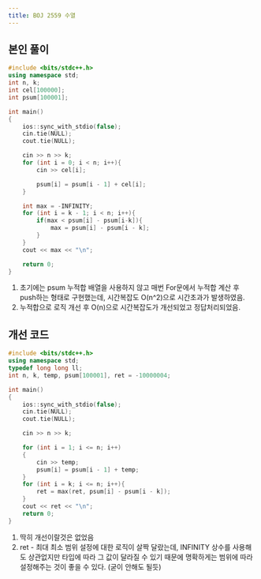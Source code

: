 ```yaml
---
title: BOJ 2559 수열
---
```


## 본인 풀이

```cpp
#include <bits/stdc++.h>
using namespace std;
int n, k;
int cel[100000];
int psum[100001];

int main()
{
    ios::sync_with_stdio(false);
    cin.tie(NULL);
    cout.tie(NULL);

    cin >> n >> k;
    for (int i = 0; i < n; i++){
        cin >> cel[i];

        psum[i] = psum[i - 1] + cel[i];
    }

    int max = -INFINITY;
    for (int i = k - 1; i < n; i++){
        if(max < psum[i] - psum[i-k]){
            max = psum[i] - psum[i - k];
        }
    }
    cout << max << "\n";

    return 0;
}
```

1. 초기에는 psum 누적합 배열을 사용하지 않고 매번 For문에서 누적합 계산 후 push하는 형태로 구현했는데, 시간복잡도 O(n^2)으로 시간초과가 발생하였음.
2. 누적합으로 로직 개선 후 O(n)으로 시간복잡도가 개선되었고 정답처리되었음.

## 개선 코드

```cpp
#include <bits/stdc++.h>
using namespace std;
typedef long long ll;
int n, k, temp, psum[100001], ret = -10000004;

int main()
{
    ios::sync_with_stdio(false);
    cin.tie(NULL);
    cout.tie(NULL);

    cin >> n >> k;

    for (int i = 1; i <= n; i++)
    {
        cin >> temp;
        psum[i] = psum[i - 1] + temp;
    }
    for (int i = k; i <= n; i++){
        ret = max(ret, psum[i] - psum[i - k]);
    }
    cout << ret << "\n";
    return 0;
}
```

1. 딱히 개선이랄것은 없었음
2. ret - 최대 최소 범위 설정에 대한 로직이 살짝 달랐는데, INFINITY 상수를 사용해도 상관없지만 타입에 따라 그 값이 달라질 수 있기 때문에 명확하게는 범위에 따라 설정해주는 것이 좋을 수 있다. (굳이 안해도 될듯)

